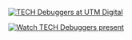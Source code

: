 [![TECH Debuggers at UTM Digital](https://i.imgur.com/kcwVp7u.png)](https://youtu.be/8lMLOhbaf7U)

[![Watch TECH Debuggers present](https://img.youtube.com/vi/FLuBFghtZ-w/maxresdefault.jpg)](https://youtu.be/FLuBFghtZ-w)
